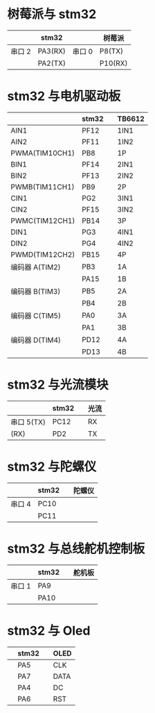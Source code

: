 # 树莓派与 stm32

<!-- ![树莓派](static/imgs/image1.png) -->

<!-- ![F407ZGT6]() -->

|        | stm32   |        | 树莓派  |
| ------ | ------- | ------ | ------- |
| 串口 2 | PA3(RX) | 串口 0 | P8(TX)  |
|        | PA2(TX) |        | P10(RX) |

# stm32 与电机驱动板

|                | stm32 |     | TB6612 |
| -------------- | ----- | --- | ------ |
| AIN1           | PF12  |     | 1IN1   |
| AIN2           | PF11  |     | 1IN2   |
| PWMA(TIM10CH1) | PB8   |     | 1P     |
| BIN1           | PF14  |     | 2IN1   |
| BIN2           | PF13  |     | 2IN2   |
| PWMB(TIM11CH1) | PB9   |     | 2P     |
| CIN1           | PG2   |     | 3IN1   |
| CIN2           | PF15  |     | 3IN2   |
| PWMC(TIM12CH1) | PB14  |     | 3P     |
| DIN1           | PG3   |     | 4IN1   |
| DIN2           | PG4   |     | 4IN2   |
| PWMD(TIM12CH2) | PB15  |     | 4P     |
| 编码器 A(TIM2) | PB3   |     | 1A     |
|                | PA15  |     | 1B     |
| 编码器 B(TIM3) | PB5   |     | 2A     |
|                | PB4   |     | 2B     |
| 编码器 C(TIM5) | PA0   |     | 3A     |
|                | PA1   |     | 3B     |
| 编码器 D(TIM4) | PD12  |     | 4A     |
|                | PD13  |     | 4B     |

# stm32 与光流模块

|            | stm32 |     | 光流 |
| ---------- | ----- | --- | ---- |
| 串口 5(TX) | PC12  |     | RX   |
| (RX)       | PD2   |     | TX   |

# stm32 与陀螺仪

|        | stm32 |     | 陀螺仪 |
| ------ | ----- | --- | ------ |
| 串口 4 | PC10  |     |        |
|        | PC11  |     |        |

# stm32 与总线舵机控制板

|        | stm32 |     | 舵机板 |
| ------ | ----- | --- | ------ |
| 串口 1 | PA9   |     |        |
|        | PA10  |     |        |

# stm32 与 Oled

|     | stm32 |     | OLED |
| --- | ----- | --- | ---- |
|     | PA5   |     | CLK  |
|     | PA7   |     | DATA |
|     | PA4   |     | DC   |
|     | PA6   |     | RST  |
